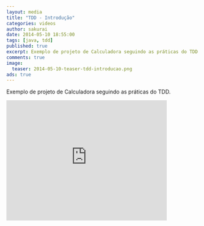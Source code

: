 ```yaml
---
layout: media
title: "TDD - Introdução"
categories: videos
author: sakurai
date: 2014-05-10 18:55:00
tags: [java, tdd]
published: true
excerpt: Exemplo de projeto de Calculadora seguindo as práticas do TDD.
comments: true
image:
  teaser: 2014-05-10-teaser-tdd-introducao.png
ads: true
---
```


Exemplo de projeto de Calculadora seguindo as práticas do TDD.

<iframe width="420" height="315" src="https://www.youtube.com/embed/G7S5JMj8vY4" frameborder="0" allowfullscreen></iframe>
